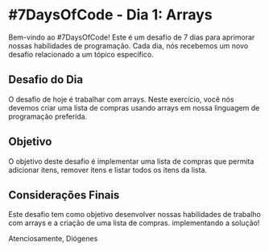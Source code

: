 # #7DaysOfCode - Dia 1: Arrays

Bem-vindo ao #7DaysOfCode! Este é um desafio de 7 dias para aprimorar nossas habilidades de programação. Cada dia, nós recebemos um novo desafio relacionado a um tópico específico.

## Desafio do Dia

O desafio de hoje é trabalhar com arrays. Neste exercício, você nós devemos criar uma lista de compras usando arrays em nossa linguagem de programação preferida.

## Objetivo

O objetivo deste desafio é implementar uma lista de compras que permita adicionar itens, remover itens e listar todos os itens da lista.

## Considerações Finais

Este desafio tem como objetivo desenvolver nossas habilidades de trabalho com arrays e a criação de uma lista de compras. implementando a solução!

Atenciosamente,
Diógenes

